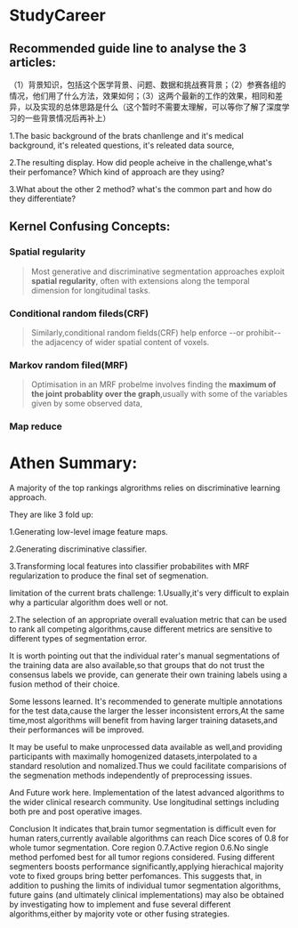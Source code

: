 # StudyCareer


## Recommended guide line to analyse the 3 articles:
（1）背景知识，包括这个医学背景、问题、数据和挑战赛背景；（2）参赛各组的情况，他们用了什么方法，效果如何；（3）这两个最新的工作的效果，相同和差异，以及实现的总体思路是什么（这个暂时不需要太理解，可以等你了解了深度学习的一些背景情况后再补上）

1.The basic background of the brats chanllenge and 
it's medical background,
it's releated questions,
it's releated data source,

2.The resulting display.
How did people acheive in the challenge,what's their perfomance?
Which kind of approach are they using?

3.What about the other 2 method?
what's the common part and how do they differentiate?

## Kernel Confusing Concepts:
### Spatial regularity
>Most generative and discriminative segmentation approaches exploit **spatial regularity**,
often with extensions along the temporal dimension for longitudinal tasks.

### Conditional random fileds(CRF)
>Similarly,conditional random fields(CRF) help enforce --or prohibit-- the adjacency of wider 
spatial content of voxels.

### Markov random filed(MRF)
>Optimisation in an MRF probelme involves finding the **maximum of the joint probablity over the
graph**,usually with some of the variables given by some observed data,

### Map reduce 
# Athen Summary:
A majority of the top rankings algrorithms relies on discriminative learning approach.

They are like 3 fold up:

1.Generating low-level image feature maps.

2.Generating discriminative classifier.

3.Transforming local features into classifier probabilites with MRF regularization to produce
the final set of segmenation.



limitation of the current brats challenge:
1.Usually,it's very difficult to explain why a particular algorithm does well or not.

2.The selection of an appropriate overall evaluation metric that can be used to rank all competing algorithms,cause different metrics are sensitive to different types of segmentation error.


It is worth pointing out that the individual rater's manual segmentations of the training data are also available,so that groups that do not trust the consensus labels we provide, can generate their own training labels using a fusion method of their choice.




Some lessons learned.
It's recommended to generate multiple annotations for the test data,cause the larger the lesser inconsistent errors,At the same time,most algorithms will benefit from having larger training datasets,and their performances will be improved.

It may be useful to make unprocessed data available as well,and providing participants with maximally homogenized datasets,interpolated to a standard resolution and nomalized.Thus we could facilitate comparisions of the segmenation methods independently of preprocessing issues.


And Future work here.
Implementation of the latest advanced algorithms to the wider clinical research community.
Use longitudinal settings including both pre and post operative images.

Conclusion
It indicates that,brain tumor segmentation is difficult even for human raters,currently available algorithms can reach Dice scores of 0.8 for whole tumor segmentation.
Core region 0.7.Active region 0.6.No single method perfomed best for all tumor regions considered.
Fusing different segmenters boosts performance significantly,applying hierachical majority vote to fixed groups bring better perfomances.
This suggests that, in addition to pushing the limits of individual tumor segmentation algorithms, future gains (and ultimately clinical implementations) may also be obtained by investigating how to implement and fuse several different algorithms,either by majority vote or other fusing strategies.








